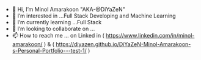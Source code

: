 - 👋 Hi, I’m Minol Amarakoon "AKA-@DiYaZeN"
- 👀 I’m interested in ...Full Stack Developing and Machine Learning
- 🌱 I’m currently learning ...Full Stack
- 💞️ I’m looking to collaborate on ...
- 📫 How to reach me ... on Linked in ( https://www.linkedin.com/in/minol-amarakoon/ ) & ( https://diyazen.github.io/DiYaZeN-Minol-Amarakoon-s-Personal-Portfolio---test-1/ )

<!---
DiYaZeN/DiYaZeN is a ✨ special ✨ repository because its `README.md` (this file) appears on your GitHub profile.
You can click the Preview link to take a look at your changes.
--->
